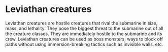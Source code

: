 # Leviathan creatures
Leviathan creatures are hostile creatures that rival the submarine in size, mass, and lethality. They pose the biggest threat to the submarine out of all the creature classes. They are immediately hostile to the submarine and its crew. Leviathan creatures can be used as boss monsters, ways to block off paths without using immersion-breaking tactics such as invisible walls, etc.